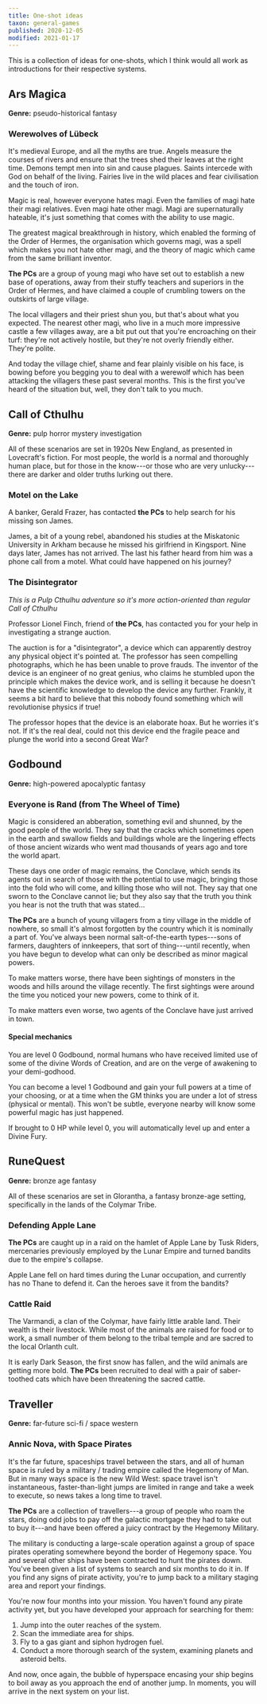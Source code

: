 ```yaml
---
title: One-shot ideas
taxon: general-games
published: 2020-12-05
modified: 2021-01-17
---
```


This is a collection of ideas for one-shots, which I think would all
work as introductions for their respective systems.


Ars Magica
----------

**Genre:** pseudo-historical fantasy

### Werewolves of Lübeck

It's medieval Europe, and all the myths are true.  Angels measure the
courses of rivers and ensure that the trees shed their leaves at the
right time.  Demons tempt men into sin and cause plagues.  Saints
intercede with God on behalf of the living.  Fairies live in the wild
places and fear civilisation and the touch of iron.

Magic is real, however everyone hates magi.  Even the families of magi
hate their magi relatives.  Even magi hate other magi.  Magi are
supernaturally hateable, it's just something that comes with the
ability to use magic.

The greatest magical breakthrough in history, which enabled the
forming of the Order of Hermes, the organisation which governs magi,
was a spell which makes you not hate other magi, and the theory of
magic which came from the same brilliant inventor.

**The PCs** are a group of young magi who have set out to establish a
new base of operations, away from their stuffy teachers and superiors
in the Order of Hermes, and have claimed a couple of crumbling towers
on the outskirts of large village.

The local villagers and their priest shun you, but that's about what
you expected.  The nearest other magi, who live in a much more
impressive castle a few villages away, are a bit put out that you're
encroaching on their turf: they're not actively hostile, but they're
not overly friendly either.  They're polite.

And today the village chief, shame and fear plainly visible on his
face, is bowing before you begging you to deal with a werewolf which
has been attacking the villagers these past several months.  This is
the first you've heard of the situation but, well, they don't talk to
you much.


Call of Cthulhu
---------------

**Genre:** pulp horror mystery investigation

All of these scenarios are set in 1920s New England, as presented in
Lovecraft's fiction.  For most people, the world is a normal and
thoroughly human place, but for those in the know---or those who are
very unlucky---there are darker and older truths lurking out there.

### Motel on the Lake

A banker, Gerald Frazer, has contacted **the PCs** to help search for
his missing son James.

James, a bit of a young rebel, abandoned his studies at the Miskatonic
University in Arkham because he missed his girlfriend in Kingsport.
Nine days later, James has not arrived.  The last his father heard
from him was a phone call from a motel.  What could have happened on
his journey?

### The Disintegrator

*This is a Pulp Cthulhu adventure so it's more action-oriented than
regular Call of Cthulhu*

Professor Lionel Finch, friend of **the PCs**, has contacted you for
your help in investigating a strange auction.

The auction is for a "disintegrator", a device which can apparently
destroy any physical object it's pointed at.  The professor has seen
compelling photographs, which he has been unable to prove frauds.  The
inventor of the device is an engineer of no great genius, who claims
he stumbled upon the principle which makes the device work, and is
selling it because he doesn't have the scientific knowledge to develop
the device any further.  Frankly, it seems a bit hard to believe that
this nobody found something which will revolutionise physics if true!

The professor hopes that the device is an elaborate hoax.  But he
worries it's not.  If it's the real deal, could not this device end
the fragile peace and plunge the world into a second Great War?


Godbound
--------

**Genre:** high-powered apocalyptic fantasy

### Everyone is Rand (from The Wheel of Time)

Magic is considered an abberation, something evil and shunned, by the
good people of the world.  They say that the cracks which sometimes
open in the earth and swallow fields and buildings whole are the
lingering effects of those ancient wizards who went mad thousands of
years ago and tore the world apart.

These days one order of magic remains, the Conclave, which sends its
agents out in search of those with the potential to use magic,
bringing those into the fold who will come, and killing those who will
not.  They say that one sworn to the Conclave cannot lie; but they
also say that the truth you think you hear is not the truth that was
stated...

**The PCs** are a bunch of young villagers from a tiny village in the
middle of nowhere, so small it's almost forgotten by the country which
it is nominally a part of.  You've always been normal
salt-of-the-earth types---sons of farmers, daughters of innkeepers,
that sort of thing---until recently, when you have begun to develop
what can only be described as minor magical powers.

To make matters worse, there have been sightings of monsters in the
woods and hills around the village recently.  The first sightings were
around the time you noticed your new powers, come to think of it.

To make matters even worse, two agents of the Conclave have just
arrived in town.

#### Special mechanics

You are level 0 Godbound, normal humans who have received limited use
of some of the divine Words of Creation, and are on the verge of
awakening to your demi-godhood.

You can become a level 1 Godbound and gain your full powers at a time
of your choosing, or at a time when the GM thinks you are under a lot
of stress (physical or mental).  This won't be subtle, everyone nearby
will know some powerful magic has just happened.

If brought to 0 HP while level 0, you will automatically level up and
enter a Divine Fury.


RuneQuest
---------

**Genre:** bronze age fantasy

All of these scenarios are set in Glorantha, a fantasy bronze-age
setting, specifically in the lands of the Colymar Tribe.

### Defending Apple Lane

**The PCs** are caught up in a raid on the hamlet of Apple Lane by
Tusk Riders, mercenaries previously employed by the Lunar Empire and
turned bandits due to the empire's collapse.

Apple Lane fell on hard times during the Lunar occupation, and
currently has no Thane to defend it.  Can the heroes save it from the
bandits?

### Cattle Raid

The Varmandi, a clan of the Colymar, have fairly little arable land.
Their wealth is their livestock.  While most of the animals are raised
for food or to work, a small number of them belong to the tribal
temple and are sacred to the local Orlanth cult.

It is early Dark Season, the first snow has fallen, and the wild
animals are getting more bold.  **The PCs** been recruited to deal
with a pair of saber-toothed cats which have been threatening the
sacred cattle.


Traveller
---------

**Genre:** far-future sci-fi / space western

### Annic Nova, with Space Pirates

It's the far future, spaceships travel between the stars, and all of
human space is ruled by a military / trading empire called the
Hegemony of Man.  But in many ways space is the new Wild West: space
travel isn't instantaneous, faster-than-light jumps are limited in
range and take a week to execute, so news takes a long time to travel.

**The PCs** are a collection of travellers---a group of people who
roam the stars, doing odd jobs to pay off the galactic mortgage they
had to take out to buy it---and have been offered a juicy contract by
the Hegemony Military.

The military is conducting a large-scale operation against a group of
space pirates operating somewhere beyond the border of Hegemony space.
You and several other ships have been contracted to hunt the pirates
down.  You've been given a list of systems to search and six months to
do it in.  If you find any signs of pirate activity, you're to jump
back to a military staging area and report your findings.

You're now four months into your mission.  You haven't found any
pirate activity yet, but you have developed your approach for
searching for them:

1. Jump into the outer reaches of the system.
2. Scan the immediate area for ships.
3. Fly to a gas giant and siphon hydrogen fuel.
4. Conduct a more thorough search of the system, examining planets and asteroid belts.

And now, once again, the bubble of hyperspace encasing your ship
begins to boil away as you approach the end of another jump.  In
moments, you will arrive in the next system on your list.
